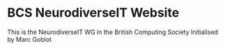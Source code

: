 # BCS NeurodiverseIT Website
This is the NeurodiverseIT WG in the British Computing Society
Initialised by Marc Goblot
